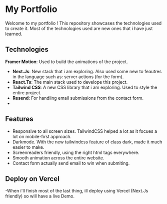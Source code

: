 # My Portfolio

Welcome to my portfolio ! This repository showcases the technologies used to create it. Most of the technologies used are new ones that i have just learned.

## Technologies

**Framer Motion**: Used to build the animations of the project.

- **Next.Js**: New stack that i am exploring. Also used some new to feautres in the language such as: server actions (for the form).
- **React.Ts**: The main stack used to develope this project.
- **Tailwind CSS**: A new CSS library that i am exploring. Used to style the entire project.
- **Resend**: For handling email submissions from the contact form.
- 
## Features

- Responsive to all screen sizes. TailwindCSS helped a lot as it focues a lot on mobile-first approach.
- Darkmode. With the new tailwindcss feature of class dark, made it much easier to make.
- Screenreaders friendly, using the right html tags everywhere.
- Smooth animation across the entire website.
- Contact form actually send email to win when submiting.

## Deploy on Vercel

-When i'll finish most of the last thing, ill deploy using Vercel (Next.Js friendly) so will have a live Demo.

